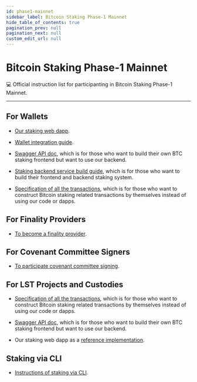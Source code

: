 ```yaml
---
id: phase1-mainnet
sidebar_label: Bitcoin Staking Phase-1 Mainnet
hide_table_of_contents: true
pagination_prev: null
pagination_next: null
custom_edit_url: null
---
```


# Bitcoin Staking Phase-1 Mainnet

💻 Official instruction list for participanting in Bitcoin Staking Phase-1
Mainnet.

---

## For Wallets <a id="wallets"></a>

- [Our staking web dapp](https://github.com/babylonlabs-io/simple-staking).

- [Wallet integration guide](https://github.com/babylonlabs-io/networks/blob/main/bbn-1/integration/wallet.md).

- [Swagger API doc](https://staking-api.babylonlabs.io/swagger/index.html#),
which is for those who want to build their own BTC staking frontend but want to use our backend.

- [Staking backend service build guide](https://github.com/babylonlabs-io/networks/blob/main/bbn-1/integration/staking-backend.md),
which is for those who want to build their frontend and backend staking system.

- [Specification of all the transactions](https://github.com/babylonlabs-io/babylon/blob/v0.9.x/docs/transaction-impl-spec.md),
which is for those who want to construct Bitcoin staking related transactions by themselves instead of using our code or dapps.

## For Finality Providers <a id="finality-providers"></a>

- [To become a finality provider](https://github.com/babylonlabs-io/networks/tree/main/bbn-1/finality-providers).

## For Covenant Committee Signers <a id="covenant-signer"></a>

- [To participate covenant committee signing](https://github.com/babylonlabs-io/covenant-signer/blob/v0.2.x/README.md).

## For LST Projects and Custodies <a id="lst-custodies"></a>

- [Specification of all the transactions](https://github.com/babylonlabs-io/babylon/blob/v0.9.x/docs/transaction-impl-spec.md),
which is for those who want to construct Bitcoin staking related transactions by
themselves instead of using our code or dapps.

- [Swagger API doc](https://staking-api.babylonlabs.io/swagger/index.html#),
which is for those who want to build their own BTC staking frontend but want to
use our backend.

- Our staking web dapp as a [reference implementation](https://github.com/babylonlabs-io/simple-staking).

## Staking via CLI

- [Instructions of staking via CLI](https://github.com/babylonlabs-io/btc-staker/blob/v0.5.x/docs/create-phase1-staking.md).
